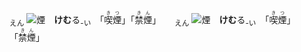 <ruby><sub>えん</sub><br><img alt="煙" src="svg/煙1.svg" align="top"></ruby>　**けむ**る<sub>-い</sub>　「<ruby>喫煙<rt>きつ　　</rt></ruby>」「<ruby>禁煙<rt>きん　　</rt></ruby>」
　
<ruby><sub>えん</sub><br><img alt="煙" src="svg/煙1.svg" align="top"></ruby>　**けむ**る<sub>-い</sub>　「<ruby>喫煙<rt>きつ　　</rt></ruby>」「<ruby>禁煙<rt>きん　　</rt></ruby>」
